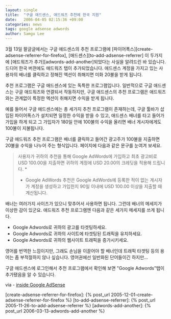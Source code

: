 ```yaml
---
layout: single
title:  "구글 애드센스, 애드워즈 추천에 한국 지원"
date:   2006-04-05 02:15:36 +09:00
categories: news
tags: google adsense adwords
author: Samgu Lee
---
```

3월 13일 팔글글에서는 구글 애드센스의 추천 프로그램에 [파이어폭스][create-adsense-referrer-for-firefox], [애드센스][to-add-adsense-referrer] 이 두가지에 [애드워즈가 추가][adwords-add-another]되었다는 사실을 알려드린 바 있습니다. 드디어 한국 버젼에도 애드워즈 탭이 추가되었습니다. 애드센스 계정을 가지고 있는 사용자의 배너를 클릭하고 정해진 엑션이 취해지면 미화 20불을 받게 됩니다.

추천 프로그램은 구글 애드센스에 있는 독특한 프로그램입니다. 일반적으로 구글 애드센스는 구글 애드워즈와 연결되서 작동하지만, 구글 애드센스의 추천 프로그램은 애드워즈와는 관계없이 특정한 엑션이 취해지면 수익을 받게 됩니다.

예를 들어서 구글 애드센스에는 총 세가지 추천 프로그램이 존재하는데, 구글 툴바가 삽입된 파이어폭스가 설치되면 일정한 수익을 받을 수 있고, 애드센스 배너를 타고 들어가 가입을 하게 되고 그 가입자가 180일 안에 100불의 수익을 올리면 배너 게시자에게도 100불이 지불됩니다.

구글 애드워즈 추천 프로그램은 배너를 클릭하고 들어간 광고주가 100불을 지출하면 20불을 수익을 나누어 주는 형식입니다. 페이지에 다음과 같은 문구를 눈여겨 보세요.

> 사용자가 귀하의 추천을 통해 Google AdWords에 가입하고 최초 광고비로 USD 100.00을 지출하면 귀하의 계정에 USD 20.00의 크레딧을 적용해 드립니다. *  
> * Google AdWords 추천은 Google AdWords에 등록한 적이 없는 게시자가 계정을 생성하고 가입한지 90일 이내에 USD 100.00 이상을 지출할 때 계산됩니다.

배너는 여러가지 사이즈가 있으니 맞추어서 사용하면 됩니다. 그런데 배너의 메세지가 이상한 감이 있군요. 애드워즈 추천 프로그램엔 다음과 같은 세가지 메세지를 쓰게 됩니다.

- Google Adwords로 귀하의 광고를 타겟팅하세요.
- Google Adwords로 귀하의 사이트에 타겟팅된 트래픽을 유치하세요.
- Google Adwords로 귀하의 웹사이트 트래픽을 증가시키세요.

영어를 번역한 느낌이지만, 그래도 손님을 이끌어야 할 배너인데 트래픽 타겟팅 등의 용어는 좀 부적절하지 않나 싶습니다. 영어권에선 일반화된 단어들이긴 하지만...

구글 애드센스에 로그인해서 추천 프로그램에서 확인해 보면 "Google Adwords"탭이 추가됐음을 알 수 있습니다.

via - [inside Google AdSense](http://adsense.blogspot.com/2006/04/presenting-adwords-referrals_04.html)

[create-adsense-referrer-for-firefox]: {% post_url 2005-12-01-create-adsense-referrer-for-firefox %}
[to-add-adsense-referrer]: {% post_url 2005-11-26-to-add-adsense-referrer %}
[adwords-add-another]: {% post_url 2006-03-13-adwords-add-another %}
